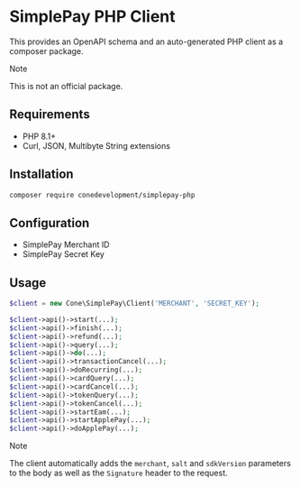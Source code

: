 # SimplePay PHP Client

This provides an OpenAPI schema and an auto-generated PHP client as a composer package.

> [!NOTE]
> This is not an official package.

## Requirements

- PHP 8.1+
- Curl, JSON, Multibyte String extensions

## Installation

```sh
composer require conedevelopment/simplepay-php
```

## Configuration

- SimplePay Merchant ID
- SimplePay Secret Key

## Usage

```php
$client = new Cone\SimplePay\Client('MERCHANT', 'SECRET_KEY');

$client->api()->start(...);
$client->api()->finish(...);
$client->api()->refund(...);
$client->api()->query(...);
$client->api()->do(...);
$client->api()->transactionCancel(...);
$client->api()->doRecurring(...);
$client->api()->cardQuery(...);
$client->api()->cardCancel(...);
$client->api()->tokenQuery(...);
$client->api()->tokenCancel(...);
$client->api()->startEam(...);
$client->api()->startApplePay(...);
$client->api()->doApplePay(...);
```

> [!NOTE]
> The client automatically adds the `merchant`, `salt` and `sdkVersion` parameters to the body as well as the `Signature` header to the request.

